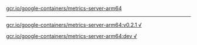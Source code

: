 [gcr.io/google-containers/metrics-server-arm64](https://hub.docker.com/r/anjia0532/metrics-server-arm64/tags/) 

----
[gcr.io/google-containers/metrics-server-arm64:v0.2.1 √](https://hub.docker.com/r/anjia0532/metrics-server-arm64/tags/)

[gcr.io/google-containers/metrics-server-arm64:dev √](https://hub.docker.com/r/anjia0532/metrics-server-arm64/tags/)

